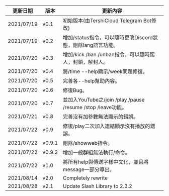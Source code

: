 | 更新日期 | 版本 | 更新內容 |
|-----|-----|-----|
| 2021/07/19 | v0.1 | 初始版本(由TershiCloud Telegram Bot修改) |
| 2021/07/19 | v0.2 | 增加/status指令，可以隨時更改Discord狀態，刪除lang語言功能。 |
| 2021/07/20 | v0.3 | 增加/kick /ban /unban指令，可以隨時踢人，封鎖，解封人。 |
| 2021/07/20 | v0.4 | 將/time --help顯示/week問題修復。 |
| 2021/07/20 | v0.5 | 完善各--help幫助內容。 |
| 2021/07/20 | v0.6 | 修復Bug。 |
| 2021/07/20 | v0.7 | 並加入YouTube之/join /play /pause /resume /stop /leave功能。 |
| 2021/07/21 | v0.8 | 完善沒有加參數無法顯示的錯誤。 |
| 2021/07/22 | v0.9 | 修復/play二次加入連結顯示沒有播放的錯誤。 |
| 2021/07/22 | v0.9.1 | 刪除/showweb指令。 |
| 2021/07/22 | v0.9.2 | 增加一般群組無法執行/命令。 |
| 2021/07/22 | v1.0 | 將所有help與傳送字樣中文化，並且將message一部分導出。 |
| 2021/08/14 | v2.0 | Completely rewrite |
| 2021/08/28 | v2.1 | Update Slash Library to 2.3.2|
